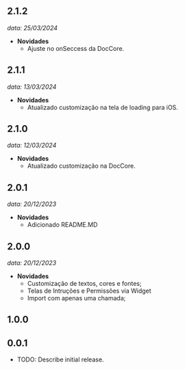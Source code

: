 ## 2.1.2

_data: 25/03/2024_

- **Novidades**
  - Ajuste no onSeccess da DocCore.

## 2.1.1

_data: 13/03/2024_

- **Novidades**
  - Atualizado customização na tela de loading para iOS.

## 2.1.0

_data: 12/03/2024_

- **Novidades**
  - Atualizado customização na DocCore.

## 2.0.1

_data: 20/12/2023_

- **Novidades**
  - Adicionado README.MD

## 2.0.0

_data: 20/12/2023_

- **Novidades**
  - Customização de textos, cores e fontes;
  - Telas de Intruções e Permissões via Widget
  - Import com apenas uma chamada;

## 1.0.0

## 0.0.1

- TODO: Describe initial release.
